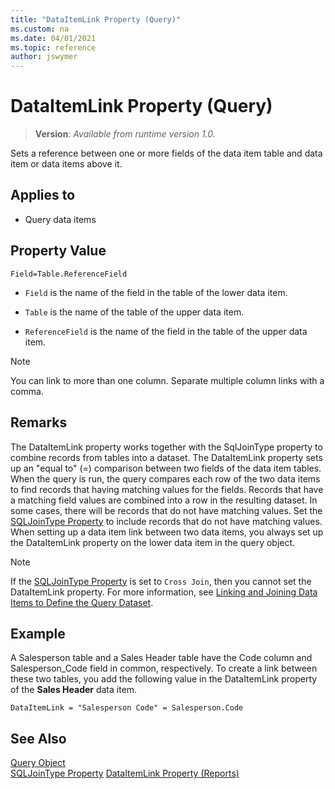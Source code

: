 ```yaml
---
title: "DataItemLink Property (Query)"
ms.custom: na
ms.date: 04/01/2021
ms.topic: reference
author: jswymer
---
```


# DataItemLink Property (Query)
> **Version**: _Available from runtime version 1.0._

Sets a reference between one or more fields of the data item table and data item or data items above it.  
  
## Applies to  
  
- Query data items  
  
## Property Value  

`Field=Table.ReferenceField`  
  
- `Field` is the name of the field in the table of the lower data item.  
  
- `Table` is the name of the table of the upper data item.  
  
- `ReferenceField` is the name of the field in the table of the upper data item.  
  
> [!NOTE]  
> You can link to more than one column. Separate multiple column links with a comma.
  
## Remarks  

The DataItemLink property works together with the SqlJoinType property to combine records from tables into a dataset. The DataItemLink property sets up an "equal to" (=) comparison between two fields of the data item tables. When the query is run, the query compares each row of the two data items to find records that having matching values for the fields. Records that have a matching field values are combined into a row in the resulting dataset. In some cases, there will be records that do not have matching values. Set the [SQLJoinType Property](devenv-sqljointype-property.md) to include records that do not have matching values.
When setting up a data item link between two data items, you always set up the DataItemLink property on the lower data item in the query object.
  
> [!NOTE]  
> If the [SQLJoinType Property](devenv-sqljointype-property.md) is set to `Cross Join`, then you cannot set the DataItemLink property. For more information, see [Linking and Joining Data Items to Define the Query Dataset](../devenv-query-links-joins.md).

## Example

A Salesperson table and a Sales Header table have the Code column and Salesperson\_Code field in common, respectively. To create a link between these two tables, you add the following value in the DataItemLink property of the **Sales Header** data item.  
  
```AL
DataItemLink = "Salesperson Code" = Salesperson.Code  
```  

## See Also

[Query Object](../devenv-query-object.md)  
[SQLJoinType Property](devenv-sqljointype-property.md)
[DataItemLink Property (Reports)](devenv-dataitemlink-reports-property.md)  
